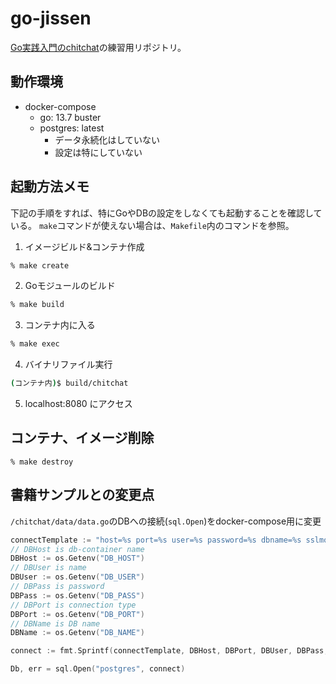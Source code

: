 # go-jissen

[Go実践入門のchitchat](https://github.com/mushahiroyuki/gowebprog/tree/master/ch02/chitchat)の練習用リポジトリ。

## 動作環境

* docker-compose
  * go: 13.7 buster
  * postgres: latest
    * データ永続化はしていない
    * 設定は特にしていない


## 起動方法メモ

下記の手順をすれば、特にGoやDBの設定をしなくても起動することを確認している。
`make`コマンドが使えない場合は、`Makefile`内のコマンドを参照。

1. イメージビルド&コンテナ作成
```bash
% make create
```

2. Goモジュールのビルド
```bash
% make build
```

3. コンテナ内に入る
```bash
% make exec
```

4. バイナリファイル実行
```bash
(コンテナ内)$ build/chitchat
```

5. localhost:8080 にアクセス

## コンテナ、イメージ削除

```
% make destroy
```

## 書籍サンプルとの変更点

`/chitchat/data/data.go`のDBへの接続(`sql.Open`)をdocker-compose用に変更

```go
connectTemplate := "host=%s port=%s user=%s password=%s dbname=%s sslmode=disable"
// DBHost is db-container name
DBHost := os.Getenv("DB_HOST")
// DBUser is name
DBUser := os.Getenv("DB_USER")
// DBPass is password
DBPass := os.Getenv("DB_PASS")
// DBPort is connection type
DBPort := os.Getenv("DB_PORT")
// DBName is DB name
DBName := os.Getenv("DB_NAME")

connect := fmt.Sprintf(connectTemplate, DBHost, DBPort, DBUser, DBPass, DBName)

Db, err = sql.Open("postgres", connect)
```